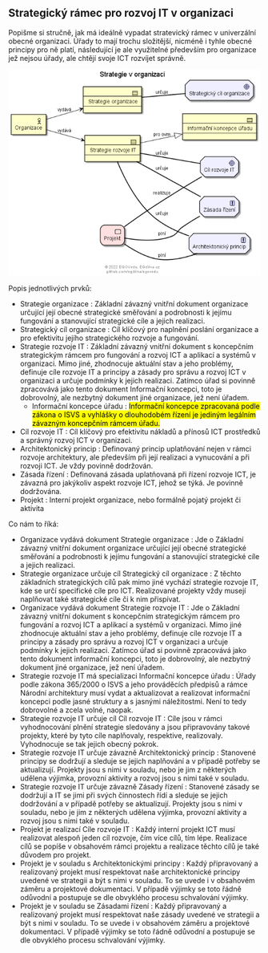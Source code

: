 ## Strategický rámec pro rozvoj IT v organizaci

Popišme si stručně, jak má ideálně vypadat stratevický rámec v univerzální obecné organizaci. Úřady to mají trochu složitější, nicméně i tyhle obecné principy pro ně platí, následující je ale využitelné především pro organizace jež nejsou úřady, ale chtějí svoje ICT rozvíjet správně.


![Diagram Strategie v organizaci](https://github.com/egdilna/egovedu/raw/main/diagramy/metamodely/strategie.png)

Popis jednotlivých prvků:

* Strategie organizace : Základní závazný vnitřní dokument organizace určující její obecné strategické směřování a podrobnosti k jejímu fungování a stanovující strategické cíle a jejich realizaci.
* Strategický cíl organizace : Cíl klíčový pro naplnění poslání organizace a pro efektivitu jejího strategického rozvoje a fungování.
* Strategie rozvoje IT : Základní závazný vnitřní dokument s koncepčním strategickým rámcem pro fungování a rozvoj ICT a aplikací a systémů v organizaci. Mimo jiné, zhodnocuje aktuální stav a jeho problémy, definuje cíle rozvoje IT a principy a zásady pro správu a rozvoj ICT v organizaci a určuje podmínky k jejich realizaci. Zatímco úřad si povinně zpracovává jako tento dokument Informační koncepci, toto je dobrovolný, ale nezbytný dokument jiné organizace, jež není úřadem.
    * Informační koncepce úřadu : <mark>Informační koncepce zpracovaná podle zákona o ISVS a vyhlášky o dlouhodobém řízení je jediným legálním závazným koncepčním rámcem úřadu.</mark>
* Cíl rozvoje IT : Cíl klíčový pro efektivitu nákladů a přínosů ICT prostředků a správný rozvoj ICT v organizaci.
* Architektonický princip : Definovaný princip uplatňování nejen v rámci rozvoje architektury, ale především při její realizaci a vynucování a při rozvoji ICT. Je vždy povinně dodržován.
* Zásada řízení : Definovaná zásada uplatňovaná při řízení rozvoje ICT, je závazná pro jakýkoliv aspekt rozvoje ICT, jehož se týká. Je povinně dodržována.
* Projekt : Interní projekt organizace, nebo formálně pojatý projekt či aktivita

Co nám to říká:


* Organizace vydává dokument Strategie organizace : Jde o Základní závazný vnitřní dokument organizace určující její obecné strategické směřování a podrobnosti k jejímu fungování a stanovující strategické cíle a jejich realizaci.
* Strategie organizace určuje cíl Strategický cíl organizace : Z těchto základních strategických cílů pak mimo jiné vychází strategie rozvoje IT, kde se určí specifické cíle pro ICT. Realizované projekty vždy musejí naplňovat také strategické cíle či k nim přispívat.
* Organizace vydává dokument Strategie rozvoje IT : Jde o Základní závazný vnitřní dokument s koncepčním strategickým rámcem pro fungování a rozvoj ICT a aplikací a systémů v organizaci. Mimo jiné zhodnocuje aktuální stav a jeho problémy, definuje cíle rozvoje IT a principy a zásady pro správu a rozvoj ICT v organizaci a určuje podmínky k jejich realizaci. Zatímco úřad si povinně zpracovává jako tento dokument informační koncepci, toto je dobrovolný, ale nezbytný dokument jiné organizace, jež není úřadem.
* Strategie rozvoje IT má specializaci Informační koncepce úřadu : Úřady podle zákona 365/2000 o ISVS a jeho prováděcích předpisů a rámce Národní architektury musí vydat a aktualizovat a realizovat informační koncepci podle jasné struktury a s jasnými náležitostmi. Není to tedy dobrovolné a zcela volné, naopak.
* Strategie rozvoje IT určuje cíl Cíl rozvoje IT : Cíle jsou v rámci vyhodnocování plnění strategie sledovány a jsou připravovány takové projekty, které by tyto cíle naplňovaly, respektive, realizovaly. Vyhodnocuje se tak jejich obecný pokrok.
* Strategie rozvoje IT určuje závazně Architektonický princip : Stanovené principy se dodržují a sleduje se jejich naplňování a v případě potřeby se aktualizují. Projekty jsou s nimi v souladu, nebo je jim z některých udělena výjimka, provozní aktivity a rozvoj jsou s nimi také v souladu.
* Strategie rozvoje IT určuje závazně Zásady řízení : Stanovené zásady se dodržují a IT se jimi při svých činnostech řídí a sleduje se jejich dodržování a v případě potřeby se aktualizují. Projekty jsou s nimi v souladu, nebo je jim z některých udělena výjimka, provozní aktivity a rozvoj jsou s nimi také v souladu.
* Projekt je realizací Cíle rozvoje IT : Každý interní projekt ICT musí realizovat alespoň jeden cíl rozvoje, čím více cílů, tím lépe. Realizace cílů se popíše v obsahovém rámci projektu a realizace těchto cílů je také důvodem pro projekt.
* Projekt je v souladu s Architektonickými principy : Každý připravovaný a realizovaný projekt musí respektovat naše architektonické principy uvedené ve strategii a být s nimi v souladu. To se uvede i v obsahovém záměru a projektové dokumentaci. V případě výjimky se toto řádně odůvodní a postupuje se dle obvyklého procesu schvalování výjimky.
* Projekt je v souladu se Zásadami řízení : Každý připravovaný a realizovaný projekt musí respektovat naše zásady uvedené ve strategii a být s nimi v souladu. To se uvede i v obsahovém záměru a projektové dokumentaci. V případě výjimky se toto řádně odůvodní a postupuje se dle obvyklého procesu schvalování výjimky.
